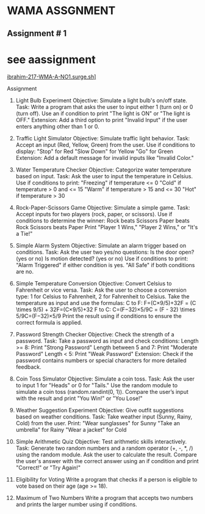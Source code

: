 # WAMA ASSGNMENT 
## Assignment # 1 
# see aassignment
[ibrahim-217-WMA-A-NO1.surge.sh\]](https://ibrahim-217-wma-a-no1.surge.sh/)

Assignment
1. Light Bulb Experiment
Objective: Simulate a light bulb's on/off state.
Task:
Write a program that asks the user to input either 1 (turn on) or 0 (turn off).
Use an if condition to print "The light is ON" or "The light is OFF."
Extension: Add a third option to print "Invalid Input" if the user enters anything other than 1 or 0.

2. Traffic Light Simulator
Objective: Simulate traffic light behavior.
Task:
Accept an input (Red, Yellow, Green) from the user.
Use if conditions to display:
"Stop" for Red
"Slow Down" for Yellow
"Go" for Green
Extension: Add a default message for invalid inputs like "Invalid Color."

3. Water Temperature Checker
Objective: Categorize water temperature based on input.
Task:
Ask the user to input the temperature in Celsius.
Use if conditions to print:
"Freezing" if temperature <= 0
"Cold" if temperature > 0 and <= 15
"Warm" if temperature > 15 and <= 30
"Hot" if temperature > 30

4. Rock-Paper-Scissors Game
Objective: Simulate a simple game.
Task:
Accept inputs for two players (rock, paper, or scissors).
Use if conditions to determine the winner:
Rock beats Scissors
Paper beats Rock
Scissors beats Paper
Print "Player 1 Wins," "Player 2 Wins," or "It's a Tie!"

5. Simple Alarm System
Objective: Simulate an alarm trigger based on conditions.
Task:
Ask the user two yes/no questions:
Is the door open? (yes or no)
Is motion detected? (yes or no)
Use if conditions to print:
"Alarm Triggered" if either condition is yes.
"All Safe" if both conditions are no.

6. Simple Temperature Conversion
Objective: Convert Celsius to Fahrenheit or vice versa.
Task:
Ask the user to choose a conversion type: 1 for Celsius to Fahrenheit, 2 for Fahrenheit to Celsius.
Take the temperature as input and use the formulas:
C to F: F=(C×9/5)+32F = (C \times 9/5) + 32F=(C×9/5)+32
F to C: C=(F−32)×5/9C = (F - 32) \times 5/9C=(F−32)×5/9
Print the result using if conditions to ensure the correct formula is applied.

7. Password Strength Checker
Objective: Check the strength of a password.
Task:
Take a password as input and check conditions:
Length >= 8: Print "Strong Password"
Length between 5 and 7: Print "Moderate Password"
Length < 5: Print "Weak Password"
Extension: Check if the password contains numbers or special characters for more detailed feedback.

8. Coin Toss Simulator
Objective: Simulate a coin toss.
Task:
Ask the user to input 1 for "Heads" or 0 for "Tails."
Use the random module to simulate a coin toss (random.randint(0, 1)).
Compare the user’s input with the result and print "You Win!" or "You Lose!"

9. Weather Suggestion Experiment
Objective: Give outfit suggestions based on weather conditions.
Task:
Take weather input (Sunny, Rainy, Cold) from the user.
Print:
"Wear sunglasses" for Sunny
"Take an umbrella" for Rainy
"Wear a jacket" for Cold

10. Simple Arithmetic Quiz
Objective: Test arithmetic skills interactively.
Task:
Generate two random numbers and a random operator (+, -, *, /) using the random module.
Ask the user to calculate the result.
Compare the user's answer with the correct answer using an if condition and print "Correct!" or "Try Again!"
11. Eligibility for Voting
Write a program that checks if a person is eligible to vote based on their age (age >= 18).

12. Maximum of Two Numbers
Write a program that accepts two numbers and prints the larger number using if conditions.
